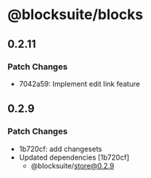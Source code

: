 # @blocksuite/blocks

## 0.2.11

### Patch Changes

- 7042a59: Implement edit link feature

## 0.2.9

### Patch Changes

- 1b720cf: add changesets
- Updated dependencies [1b720cf]
  - @blocksuite/store@0.2.9
